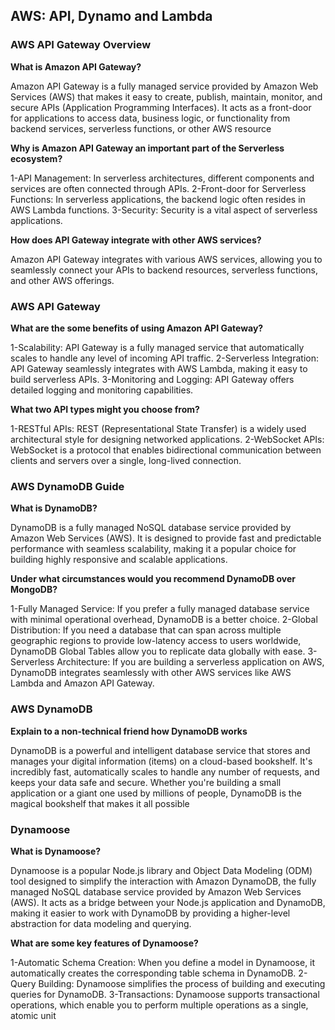 ##  AWS: API, Dynamo and Lambda

### AWS API Gateway Overview

**What is Amazon API Gateway?**

Amazon API Gateway is a fully managed service provided by Amazon Web Services (AWS) that makes it easy to create, publish, maintain, monitor, and secure APIs (Application Programming Interfaces). It acts as a front-door for applications to access data, business logic, or functionality from backend services, serverless functions, or other AWS resource

**Why is Amazon API Gateway an important part of the Serverless ecosystem?**

1-API Management: In serverless architectures, different components and services are often connected through APIs.
2-Front-door for Serverless Functions: In serverless applications, the backend logic often resides in AWS Lambda functions.
3-Security: Security is a vital aspect of serverless applications.

**How does API Gateway integrate with other AWS services?**

Amazon API Gateway integrates with various AWS services, allowing you to seamlessly connect your APIs to backend resources, serverless functions, and other AWS offerings.

### AWS API Gateway

**What are the some benefits of using Amazon API Gateway?**

1-Scalability: API Gateway is a fully managed service that automatically scales to handle any level of incoming API traffic.
2-Serverless Integration: API Gateway seamlessly integrates with AWS Lambda, making it easy to build serverless APIs.
3-Monitoring and Logging: API Gateway offers detailed logging and monitoring capabilities.

**What two API types might you choose from?**

1-RESTful APIs: REST (Representational State Transfer) is a widely used architectural style for designing networked applications. 
2-WebSocket APIs: WebSocket is a protocol that enables bidirectional communication between clients and servers over a single, long-lived connection.

### AWS DynamoDB Guide

**What is DynamoDB?**

DynamoDB is a fully managed NoSQL database service provided by Amazon Web Services (AWS). It is designed to provide fast and predictable performance with seamless scalability, making it a popular choice for building highly responsive and scalable applications.

**Under what circumstances would you recommend DynamoDB over MongoDB?**

1-Fully Managed Service: If you prefer a fully managed database service with minimal operational overhead, DynamoDB is a better choice.
2-Global Distribution: If you need a database that can span across multiple geographic regions to provide low-latency access to users worldwide, DynamoDB Global Tables allow you to replicate data globally with ease.
3-Serverless Architecture: If you are building a serverless application on AWS, DynamoDB integrates seamlessly with other AWS services like AWS Lambda and Amazon API Gateway.

### AWS DynamoDB

**Explain to a non-technical friend how DynamoDB works**

DynamoDB is a powerful and intelligent database service that stores and manages your digital information (items) on a cloud-based bookshelf. It's incredibly fast, automatically scales to handle any number of requests, and keeps your data safe and secure. Whether you're building a small application or a giant one used by millions of people, DynamoDB is the magical bookshelf that makes it all possible

### Dynamoose

**What is Dynamoose?**

Dynamoose is a popular Node.js library and Object Data Modeling (ODM) tool designed to simplify the interaction with Amazon DynamoDB, the fully managed NoSQL database service provided by Amazon Web Services (AWS). It acts as a bridge between your Node.js application and DynamoDB, making it easier to work with DynamoDB by providing a higher-level abstraction for data modeling and querying.

**What are some key features of Dynamoose?**

1-Automatic Schema Creation: When you define a model in Dynamoose, it automatically creates the corresponding table schema in DynamoDB.
2-Query Building: Dynamoose simplifies the process of building and executing queries for DynamoDB.
3-Transactions: Dynamoose supports transactional operations, which enable you to perform multiple operations as a single, atomic unit